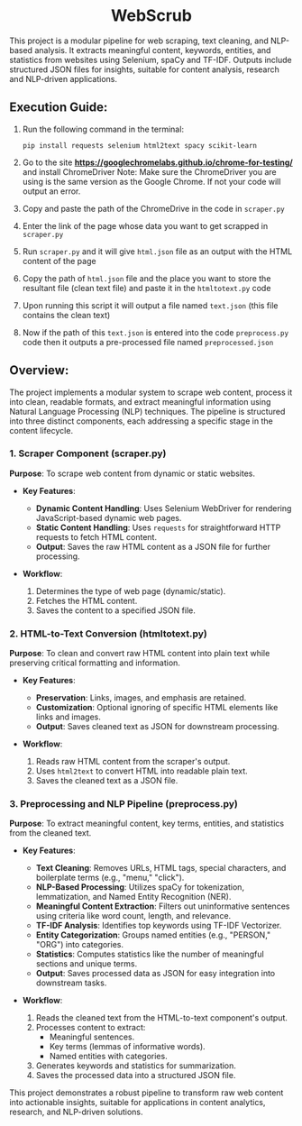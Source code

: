<h1 align="center">WebScrub</h1>
This project is a modular pipeline for web scraping, text cleaning, and NLP-based analysis. It extracts meaningful content, keywords, entities, and statistics from websites using Selenium, spaCy and TF-IDF. Outputs include structured JSON files for insights, suitable for content analysis, research and NLP-driven applications.

## Execution Guide:
1. Run the following command in the terminal:
   ```
   pip install requests selenium html2text spacy scikit-learn
   ```

2. Go to the site **https://googlechromelabs.github.io/chrome-for-testing/** and install ChromeDriver
   Note: Make sure the ChromeDriver you are using is the same version as the Google Chrome. If not your code will output an error.

3. Copy and paste the path of the ChromeDrive in the code in `scraper.py`

4. Enter the link of the page whose data you want to get scrapped in `scraper.py`

5. Run `scraper.py` and it will give `html.json` file as an output with the HTML content of the page

6. Copy the path of `html.json` file and the place you want to store the resultant file (clean text file) and paste it in the `htmltotext.py` code

7. Upon running this script it will output a file named `text.json` (this file contains the clean text)

8. Now if the path of this `text.json` is entered into the code `preprocess.py` code then it outputs a pre-processed file named `preprocessed.json`

## Overview:
The project implements a modular system to scrape web content, process it into clean, readable formats, and extract meaningful information using Natural Language Processing (NLP) techniques. The pipeline is structured into three distinct components, each addressing a specific stage in the content lifecycle.

### **1. Scraper Component (scraper.py)**

**Purpose**: To scrape web content from dynamic or static websites.

- **Key Features**:
  - **Dynamic Content Handling**: Uses Selenium WebDriver for rendering JavaScript-based dynamic web pages.
  - **Static Content Handling**: Uses `requests` for straightforward HTTP requests to fetch HTML content.
  - **Output**: Saves the raw HTML content as a JSON file for further processing.

- **Workflow**:
  1. Determines the type of web page (dynamic/static).
  2. Fetches the HTML content.
  3. Saves the content to a specified JSON file.

### **2. HTML-to-Text Conversion (htmltotext.py)**

**Purpose**: To clean and convert raw HTML content into plain text while preserving critical formatting and information.

- **Key Features**:
  - **Preservation**: Links, images, and emphasis are retained.
  - **Customization**: Optional ignoring of specific HTML elements like links and images.
  - **Output**: Saves cleaned text as JSON for downstream processing.

- **Workflow**:
  1. Reads raw HTML content from the scraper's output.
  2. Uses `html2text` to convert HTML into readable plain text.
  3. Saves the cleaned text as a JSON file.

### **3. Preprocessing and NLP Pipeline (preprocess.py)**

**Purpose**: To extract meaningful content, key terms, entities, and statistics from the cleaned text.

- **Key Features**:
  - **Text Cleaning**: Removes URLs, HTML tags, special characters, and boilerplate terms (e.g., "menu," "click").
  - **NLP-Based Processing**: Utilizes spaCy for tokenization, lemmatization, and Named Entity Recognition (NER).
  - **Meaningful Content Extraction**: Filters out uninformative sentences using criteria like word count, length, and relevance.
  - **TF-IDF Analysis**: Identifies top keywords using TF-IDF Vectorizer.
  - **Entity Categorization**: Groups named entities (e.g., "PERSON," "ORG") into categories.
  - **Statistics**: Computes statistics like the number of meaningful sections and unique terms.
  - **Output**: Saves processed data as JSON for easy integration into downstream tasks.

- **Workflow**:
  1. Reads the cleaned text from the HTML-to-text component's output.
  2. Processes content to extract:
     - Meaningful sentences.
     - Key terms (lemmas of informative words).
     - Named entities with categories.
  3. Generates keywords and statistics for summarization.
  4. Saves the processed data into a structured JSON file.

This project demonstrates a robust pipeline to transform raw web content into actionable insights, suitable for applications in content analytics, research, and NLP-driven solutions.
